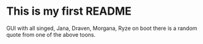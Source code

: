 This is my first README
=======================

GUI with all singed, Jana, Draven, Morgana, Ryze
on boot there is a random quote from one of the above toons.
